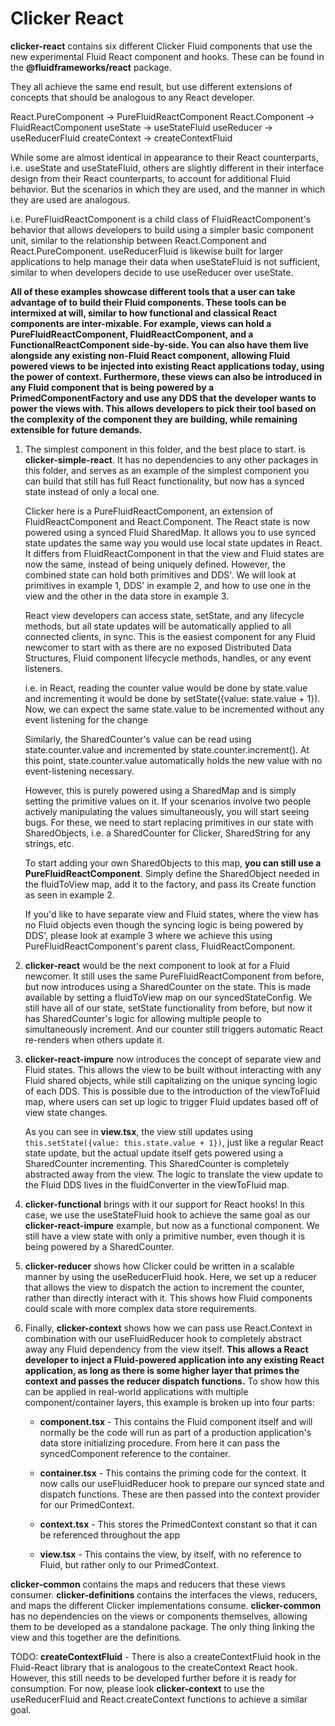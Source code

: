 # Clicker React

**clicker-react** contains six different Clicker Fluid components that use the new experimental Fluid React component and hooks. These can be found in the **@fluidframeworks/react** package.

They all achieve the same end result, but use different extensions of concepts that should be analogous to any React developer.

React.PureComponent &rarr; PureFluidReactComponent
React.Component &rarr; FluidReactComponent
useState &rarr; useStateFluid
useReducer &rarr; useReducerFluid
createContext &rarr; createContextFluid

While some are almost identical in appearance to their React counterparts, i.e. useState and useStateFluid, others are slightly different in their interface design from their React counterparts, to account for additional Fluid behavior. But the scenarios in which they are used, and the manner in which they are used are analogous.

i.e. PureFluidReactComponent is a child class of FluidReactComponent's behavior that allows developers to build using a simpler basic component unit, similar to the relationship between React.Component and React.PureComponent. useReducerFluid is likewise built for larger applications to help manage their data when useStateFluid is not sufficient, similar to when developers decide to use useReducer over useState.

**All of these examples showcase different tools that a user can take advantage of to build their Fluid components. These tools can be intermixed at will, similar to how functional and classical React components are inter-mixable. For example, views can hold a PureFluidReactComponent, FluidReactComponent, and a FunctionalReactComponent side-by-side. You can also have them live alongside any existing non-Fluid React component, allowing Fluid powered views to be injected into existing React applications today, using the power of context. Furthermore, these views can also be introduced in any Fluid component that is being powered by a PrimedComponentFactory and use any DDS that the developer wants to power the views with. This allows developers to pick their tool based on the complexity of the component they are building, while remaining extensible for future demands.**

1) The simplest component in this folder, and the best place to start. is **clicker-simple-react**. It has no dependencies to any other packages in this folder, and serves as an example of the simplest component you can build that still has full React functionality, but now has a synced state instead of only a local one.

    Clicker here is a PureFluidReactComponent, an extension of FluidReactComponent and React.Component. The React state is now powered using a synced Fluid SharedMap. It allows you to use synced state updates the same way you would use local state updates in React. It differs from FluidReactComponent in that the view and Fluid states are now the same, instead of being uniquely defined. However, the combined state can hold both primitives and DDS'. We will look at primitives in example 1, DDS' in example 2, and how to use one in the view and the other in the data store in example 3.

    React view developers can access state, setState, and any lifecycle methods, but all state updates will be automatically applied to all connected clients, in sync. This is the easiest component for any Fluid newcomer to start with as there are no exposed Distributed Data Structures, Fluid component lifecycle methods, handles, or any event listeners.

    i.e. in React, reading the counter value would be done by state.value and incrementing it would be done by setState({value: state.value + 1}). Now, we can expect the same state.value to be incremented without any event listening for the change

    Similarly, the SharedCounter's value can be read using state.counter.value and incremented by state.counter.increment(). At this point, state.counter.value automatically holds the new value with no event-listening necessary.

    However, this is purely powered using a SharedMap and is simply setting the primitive values on it. If your scenarios involve two people actively manipulating the values simultaneously, you will start seeing bugs. For these, we need to start replacing primitives in our state with SharedObjects, i.e. a SharedCounter for Clicker, SharedString for any strings, etc.

    To start adding your own SharedObjects to this map, **you can still use a PureFluidReactComponent**. Simply define the SharedObject needed in the fluidToView map, add it to the factory, and pass its Create function as seen in example 2.

    If you'd like to have separate view and Fluid states, where the view has no Fluid objects even though the syncing logic is being powered by DDS', please look at example 3 where we achieve this using PureFluidReactComponent's parent class, FluidReactComponent.

2) **clicker-react** would be the next component to look at for a Fluid newcomer. It still uses the same PureFluidReactComponent from before, but now introduces using a SharedCounter on the state. This is made available by setting a fluidToView map on our syncedStateConfig. We still have all of our state, setState functionality from before, but now it has SharedCounter's logic for allowing multiple people to simultaneously increment. And our counter still triggers automatic React re-renders when others update it.

3) **clicker-react-impure** now introduces the concept of separate view and Fluid states. This allows the view to be built without interacting with any Fluid shared objects, while still capitalizing on the unique syncing logic of each DDS. This is possible due to the introduction of the viewToFluid map, where users can set up logic to trigger Fluid updates based off of view state changes.

    As you can see in **view.tsx**, the view still updates using
    `this.setState({value: this.state.value + 1})`, just like a regular React state update, but the actual update itself gets powered using a SharedCounter incrementing. This SharedCounter is completely abstracted away from the view. The logic to translate the view update to the Fluid DDS lives in the fluidConverter in the viewToFluid map.

4) **clicker-functional** brings with it our support for React hooks! In this case, we use the useStateFluid hook to achieve the same goal as our **clicker-react-impure** example, but now as a functional component. We still have a view state with only a primitive number, even though it is being powered by a SharedCounter.

5) **clicker-reducer** shows how Clicker could be written in a scalable manner by using the useReducerFluid hook. Here, we set up a reducer that allows the view to dispatch the action to increment the counter, rather than directly interact with it. This shows how Fluid components could scale with more complex data store requirements.

6) Finally, **clicker-context** shows how we can pass use React.Context in combination with our useFluidReducer hook to completely abstract away any Fluid dependency from the view itself. **This allows a React developer to inject a Fluid-powered application into any existing React application, as long as there is some higher layer that primes the context and passes the reducer dispatch functions.** To show how this can be applied in real-world applications with multiple component/container layers, this example is broken up into four parts:

    - **component.tsx** - This contains the Fluid component itself and will normally be the code will run as part of a production application's data store initializing procedure. From here it can pass the syncedComponent reference to the container.

    - **container.tsx** - This contains the priming code for the context. It now calls our useFluidReducer hook to prepare our synced state and dispatch functions. These are then passed into the context provider for our PrimedContext.

    - **context.tsx** - This stores the PrimedContext constant so that it can be referenced throughout the app

    - **view.tsx** - This contains the view, by itself, with no reference to Fluid, but rather only to our PrimedContext.

**clicker-common** contains the maps and reducers that these views consumer.
**clicker-definitions** contains the interfaces the views, reducers, and maps the different Clicker implementations consume.
**clicker-common** has no dependencies on the views or components themselves, allowing them to be developed as a standalone package. The only thing linking the view and this together are the definitions.

TODO:
**createContextFluid** - There is also a createContextFluid hook in the Fluid-React library that is analogous to the createContext React hook. However, this still needs to be developed further before it is ready for consumption. For now, please look **clicker-context** to use the useReducerFluid and React.createContext functions to achieve a similar goal.
